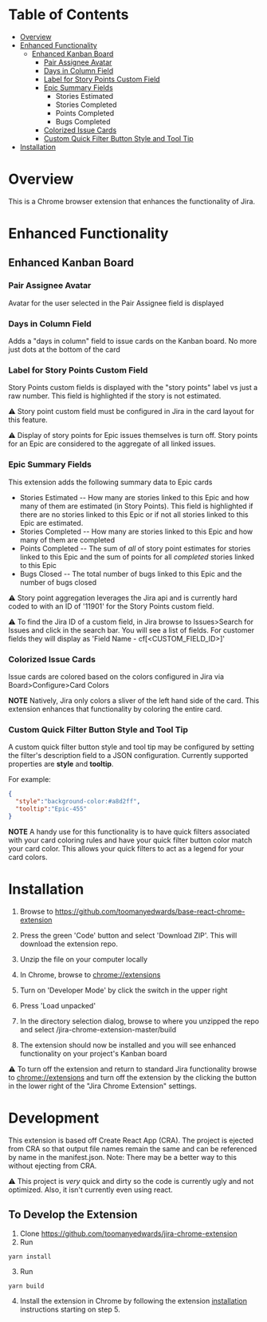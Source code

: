 # Table of Contents



- [Overview](#overview)
- [Enhanced Functionality](#enhanced-functionality)
  * [Enhanced Kanban Board](#Enhanced-Kanban-Board)
    + [Pair Assignee Avatar](#Pair-Assignee-Avatar)
    + [Days in Column Field](#Days-in-Column-Field)
    + [Label for Story Points Custom Field](#Label-for-Story-Points-Custom-Field)
    + [Epic Summary Fields](#Epic-Summary-Fields)
      * Stories Estimated
      * Stories Completed
      * Points Completed
      * Bugs Completed
    + [Colorized Issue Cards](#Colorized-Issue-Cards)
    + [Custom Quick Filter Button Style and Tool Tip](#Custom-Quick-Filter-Button-Style-and-Tool-Tip)
- [Installation](#installation)
  


# Overview
This is a Chrome browser extension that enhances the functionality of Jira.

# Enhanced Functionality
## Enhanced Kanban Board
### Pair Assignee Avatar
Avatar for the user selected in the Pair Assignee field is displayed
### Days in Column Field
Adds a "days in column" field to issue cards on the Kanban board. No more just dots at the bottom of the card
### Label for Story Points Custom Field
Story Points custom fields is displayed with the "story points" label vs just a raw number. This field is highlighted if the story is not estimated.

:warning: Story point custom field must be configured in Jira in the card layout for this feature. 

:warning: Display of story points for Epic issues themselves is turn off. Story points for an Epic are considered to the aggregate of all linked issues.

### Epic Summary Fields
This extension adds the following summary data to Epic cards
- Stories Estimated -- How many are stories linked to this Epic and how many of them are estimated (in Story Points). This field is highlighted if there are no stories linked to this Epic or if not all stories linked to this Epic are estimated.
- Stories Completed -- How many are stories linked to this Epic and how many of them are completed
- Points Completed -- The sum of *all* of story point estimates for stories linked to this Epic and the sum of points for all *completed* stories linked to this Epic
- Bugs Closed -- The total number of bugs linked to this Epic and the number of bugs closed

:warning: Story point aggregation leverages the Jira api and is currently hard coded to with an ID of '11901' for the Story Points custom field.

:warning: To find the Jira ID of a custom field, in Jira browse to Issues>Search for Issues and click in the search bar. You will see a list of fields. For customer fields they will display as 'Field Name - cf[<CUSTOM_FIELD_ID>]'

### Colorized Issue Cards

Issue cards are colored based on the colors configured in Jira via Board>Configure>Card Colors

**NOTE** Natively, Jira only colors a sliver of the left hand side of the card. This extension enhances that functionality by coloring the entire card.

### Custom Quick Filter Button Style and Tool Tip

A custom quick filter button style and tool tip may be configured by setting the filter's description field to a JSON configuration. Currently supported properties are **style** and **tooltip**.

For example:
```json
{
  "style":"background-color:#a8d2ff",
  "tooltip":"Epic-455"
}
```

**NOTE** A handy use for this functionality is to have quick filters associated with your card coloring rules and have your quick filter button color match your card color. This allows your quick filters to act as a legend for your card colors.


# Installation

1. Browse to https://github.com/toomanyedwards/base-react-chrome-extension

2. Press the green 'Code' button and select 'Download ZIP'. This will download the extension repo.
3. Unzip the file on your computer locally
4. In Chrome, browse to [chrome://extensions](chrome://extensions)
5. Turn on 'Developer Mode' by click the switch in the upper right
6. Press 'Load unpacked'
7. In the directory selection dialog, browse to where you unzipped the repo and select /jira-chrome-extension-master/build
8. The extension should now be installed and you will see enhanced functionality on your project's Kanban board

:warning: To turn off the extension and return to standard Jira functionality browse to [chrome://extensions](chrome://extensions) and turn off the extension by the clicking the button in the lower right of the "Jira Chrome Extension" settings.

# Development

This extension is based off Create React App (CRA). The project is ejected from CRA so that output file names remain the same and can be referenced by name in the manifest.json. Note: There may be a better way to this without ejecting from CRA. 

:warning: This project is *very* quick and dirty so the code is currently ugly and not optimized. Also, it isn't currently even using react.

## To Develop the Extension
1. Clone https://github.com/toomanyedwards/jira-chrome-extension
2. Run 
```console
yarn install
```
3. Run 
```console
yarn build
```
4. Install the extension in Chrome by following the extension [installation](#installation) instructions starting on step 5.




